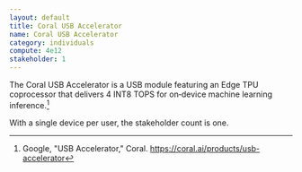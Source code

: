 ```yaml
---
layout: default
title: Coral USB Accelerator
name: Coral USB Accelerator
category: individuals
compute: 4e12
stakeholder: 1
---
```


The Coral USB Accelerator is a USB module featuring an Edge TPU coprocessor that delivers 4 INT8 TOPS for on‑device machine learning inference.[^1]

With a single device per user, the stakeholder count is one.

[^1]: Google, "USB Accelerator," Coral. <https://coral.ai/products/usb-accelerator>
